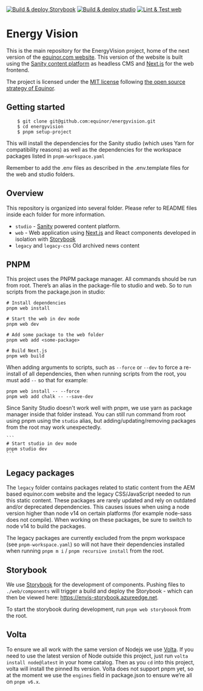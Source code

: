 [![Build & deploy Storybook](https://github.com/equinor/energyvision/actions/workflows/storybook.yaml/badge.svg?branch=main)](https://github.com/equinor/energyvision/actions/workflows/storybook.yaml) [![Build & deploy studio](https://github.com/equinor/energyvision/actions/workflows/studio.yaml/badge.svg)](https://github.com/equinor/energyvision/actions/workflows/studio.yaml) [![Lint & Test web](https://github.com/equinor/energyvision/actions/workflows/web.yaml/badge.svg?branch=main)](https://github.com/equinor/energyvision/actions/workflows/web.yaml)

# Energy Vision

This is the main repository for the EnergyVision project, home of the next version of the [equinor.com website](https://www.equinor.com). This version of the website is built using the [Sanity content platform](https://www.sanity.io/) as headless CMS and [Next.js](https://nextjs.org/) for the web frontend.

The project is licensed under the [MIT license](https://github.com/equinor/energyvision/blob/main/LICENSE) following [the open source strategy of Equinor](https://opensource.equinor.com).

## Getting started

```
    $ git clone git@github.com:equinor/energyvision.git
    $ cd energyvision
    $ pnpm setup-project
```

This will install the dependencies for the Sanity studio (which uses Yarn for compatibility reasons) as well as the dependencies for the workspace packages listed in `pnpm-workspace.yaml`

Remember to add the .env files as described in the .env.template files for the web and studio folders.

## Overview

This repository is organized into several folder. Please refer to README files inside each folder for more information.

- `studio` - [Sanity](https://www.sanity.io/) powered content platform.
- `web` - Web application using [Next.js](https://nextjs.org/) and React components developed in isolation with [Storybook](https://storybook.js.org/)
- `legacy` and `legacy-css` Old archived news content

## PNPM

This project uses the PNPM package manager. All commands should be run from root. There’s an alias in the package-file to studio and web. So to run scripts from the package.json in studio:

    # Install dependencies
    pnpm web install

    # Start the web in dev mode
    pnpm web dev

    # Add some package to the web folder
    pnpm web add <some-package>

    # Build Next.js
    pnpm web build

When adding arguments to scripts, such as `--force` or `--dev` to force a re-install of all dependencies, then when running scripts from the root, you must add `--` so that for example:

    pnpm web install -- --force
    pnpm web add chalk -- --save-dev

Since Sanity Studio doesn't work well with pnpm, we use yarn as package manager inside that folder instead. You can still run command from root using pnpm using the `studio` alias, but adding/updating/removing packages from the root may work unexpectedly.

    ```
    # Start studio in dev mode
    pnpm studio dev
    ```

## Legacy packages

The `legacy` folder contains packages related to static content from the AEM based equinor.com website and the legacy CSS/JavaScript needed to run this static content. These packages are rarely updated and rely on outdated and/or deprecated dependencies. This causes issues when using a node version higher than node v14 on certain platforms (for example node-sass does not compile). When working on these packages, be sure to switch to node v14 to build the packages.

The legacy packages are currently excluded from the pnpm workspace (see `pnpm-workspace.yaml`) so will not have their dependencies installed when running `pnpm m i` / `pnpm recursive install` from the root.

## Storybook

We use [Storybook](https://storybook.js.org/) for the development of components. Pushing files to `./web/components` will trigger a build and deploy the Storybook - which can then be viewed here: https://envis-storybook.azureedge.net.

To start the storybook during development, run `pnpm web storyboook` from the root.

## Volta

To ensure we all work with the same version of Nodejs we use [Volta](https://volta.sh/). If you need to use the latest version of Node outside this project, just run `volta install node@latest` in your home catalog. Then as you `cd` into this project, volta will install the pinned lts version. Volta does not support pnpm yet, so at the moment we use the `engines` field in package.json to ensure we’re all on `pnpm v6.x`.

